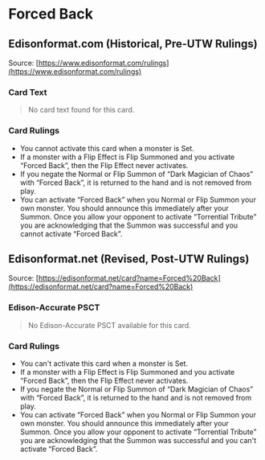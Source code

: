 # Forced Back

## Edisonformat.com (Historical, Pre-UTW Rulings)

Source: [https://www.edisonformat.com/rulings](https://www.edisonformat.com/rulings)

### Card Text

> No card text found for this card.

### Card Rulings

*   You cannot activate this card when a monster is Set.
*   If a monster with a Flip Effect is Flip Summoned and you activate “Forced Back”, then the Flip Effect never activates.
*   If you negate the Normal or Flip Summon of “Dark Magician of Chaos” with “Forced Back”, it is returned to the hand and is not removed from play.
*   You can activate “Forced Back” when you Normal or Flip Summon your own monster. You should announce this immediately after your Summon. Once you allow your opponent to activate “Torrential Tribute” you are acknowledging that the Summon was successful and you cannot activate “Forced Back”.

## Edisonformat.net (Revised, Post-UTW Rulings)

Source: [https://edisonformat.net/card?name=Forced%20Back](https://edisonformat.net/card?name=Forced%20Back)

### Edison-Accurate PSCT

> No Edison-Accurate PSCT available for this card.

### Card Rulings

*   You can't activate this card when a monster is Set.
*   If a monster with a Flip Effect is Flip Summoned and you activate “Forced Back”, then the Flip Effect never activates.
*   If you negate the Normal or Flip Summon of “Dark Magician of Chaos” with “Forced Back”, it is returned to the hand and is not removed from play.
*   You can activate “Forced Back” when you Normal or Flip Summon your own monster. You should announce this immediately after your Summon. Once you allow your opponent to activate “Torrential Tribute” you are acknowledging that the Summon was successful and you can't activate “Forced Back”.
            